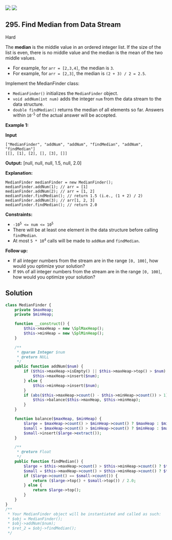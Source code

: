 [![](https://img.shields.io/github/stars/javadev/LeetCode-in-All?label=Stars&style=flat-square)](https://github.com/javadev/LeetCode-in-All)
[![](https://img.shields.io/github/forks/javadev/LeetCode-in-All?label=Fork%20me%20on%20GitHub%20&style=flat-square)](https://github.com/javadev/LeetCode-in-All/fork)

## 295\. Find Median from Data Stream

Hard

The **median** is the middle value in an ordered integer list. If the size of the list is even, there is no middle value and the median is the mean of the two middle values.

*   For example, for `arr = [2,3,4]`, the median is `3`.
*   For example, for `arr = [2,3]`, the median is `(2 + 3) / 2 = 2.5`.

Implement the MedianFinder class:

*   `MedianFinder()` initializes the `MedianFinder` object.
*   `void addNum(int num)` adds the integer `num` from the data stream to the data structure.
*   `double findMedian()` returns the median of all elements so far. Answers within <code>10<sup>-5</sup></code> of the actual answer will be accepted.

**Example 1:**

**Input**

    ["MedianFinder", "addNum", "addNum", "findMedian", "addNum", "findMedian"]
    [[], [1], [2], [], [3], []]

**Output:** [null, null, null, 1.5, null, 2.0]

**Explanation:**

    MedianFinder medianFinder = new MedianFinder();
    medianFinder.addNum(1); // arr = [1]
    medianFinder.addNum(2); // arr = [1, 2]
    medianFinder.findMedian(); // return 1.5 (i.e., (1 + 2) / 2)
    medianFinder.addNum(3); // arr[1, 2, 3]
    medianFinder.findMedian(); // return 2.0 

**Constraints:**

*   <code>-10<sup>5</sup> <= num <= 10<sup>5</sup></code>
*   There will be at least one element in the data structure before calling `findMedian`.
*   At most <code>5 * 10<sup>4</sup></code> calls will be made to `addNum` and `findMedian`.

**Follow up:**

*   If all integer numbers from the stream are in the range `[0, 100]`, how would you optimize your solution?
*   If `99%` of all integer numbers from the stream are in the range `[0, 100]`, how would you optimize your solution?

## Solution

```php
class MedianFinder {
    private $maxHeap;
    private $minHeap;

    function __construct() {
        $this->maxHeap = new \SplMaxHeap();
        $this->minHeap = new \SplMinHeap();
    }

    /**
     * @param Integer $num
     * @return NULL
     */
    public function addNum($num) {
        if ($this->maxHeap->isEmpty() || $this->maxHeap->top() > $num) {
            $this->maxHeap->insert($num);
        } else {
            $this->minHeap->insert($num);
        }
        if (abs($this->maxHeap->count() - $this->minHeap->count()) > 1) {
            $this->balance($this->maxHeap, $this->minHeap);
        }
    }

    function balance($maxHeap, $minHeap) {
        $large = $maxHeap->count() > $minHeap->count() ? $maxHeap : $minHeap;
        $small = $maxHeap->count() > $minHeap->count() ? $minHeap : $maxHeap;
        $small->insert($large->extract());
    }

    /**
     * @return Float
     */
    public function findMedian() {
        $large = $this->maxHeap->count() > $this->minHeap->count() ? $this->maxHeap : $this->minHeap;
        $small = $this->maxHeap->count() > $this->minHeap->count() ? $this->minHeap : $this->maxHeap;
        if ($large->count() == $small->count()) {
            return ($large->top() + $small->top()) / 2.0;
        } else {
            return $large->top();
        }
    }
}
/**
 * Your MedianFinder object will be instantiated and called as such:
 * $obj = MedianFinder();
 * $obj->addNum($num);
 * $ret_2 = $obj->findMedian();
 */
```